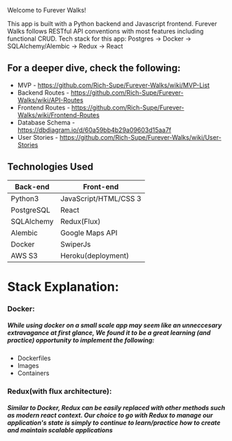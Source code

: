 Welcome to Furever Walks!

This app is built with a Python backend and Javascript frontend.
Furever Walks follows RESTful API conventions with most features including functional CRUD.
Tech stack for this app: Postgres -> Docker -> SQLAlchemy/Alembic -> Redux -> React

## For a deeper dive, check the following:
  * MVP - https://github.com/Rich-Supe/Furever-Walks/wiki/MVP-List
  * Backend Routes - https://github.com/Rich-Supe/Furever-Walks/wiki/API-Routes
  * Frontend Routes - https://github.com/Rich-Supe/Furever-Walks/wiki/Frontend-Routes
  * Database Schema - https://dbdiagram.io/d/60a59bb4b29a09603d15aa7f
  * User Stories - https://github.com/Rich-Supe/Furever-Walks/wiki/User-Stories
  
 ## Technologies Used

| Back-end    | Front-end |
| ---      | ---       |
| Python3 | JavaScript/HTML/CSS 3  |
| PostgreSQL     | React |
| SQLAlchemy |   Redux(Flux)    |
| Alembic | Google Maps API |
| Docker | SwiperJs |
| AWS S3 |  Heroku(deployment)  |

# Stack Explanation:

### Docker: 
##### While using docker on a small scale app may seem like an unneccesary extravagance at first glance, We found it to be a great learning (and practice) opportunity to implement the following:
* Dockerfiles
* Images
* Containers

### Redux(with flux architecture): 
##### Similar to Docker, Redux can be easily replaced with other methods such as modern react context. Our choice to go with Redux to manage our application's state is simply to continue to learn/practice how to create and maintain scalable applications

